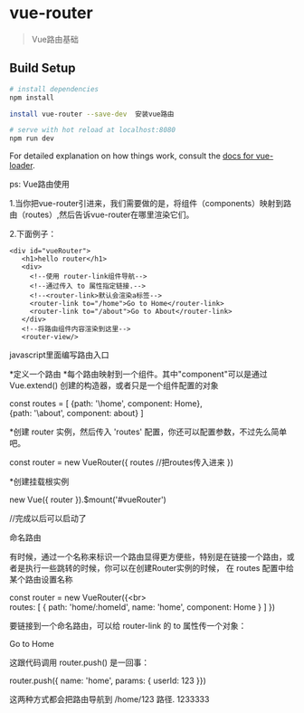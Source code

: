 # vue-router

> Vue路由基础

## Build Setup

``` bash
# install dependencies
npm install

install vue-router --save-dev  安装vue路由

# serve with hot reload at localhost:8080
npm run dev
```

For detailed explanation on how things work, consult the [docs for vue-loader](http://vuejs.github.io/vue-loader).

ps: Vue路由使用

  1.当你把vue-router引进来，我们需要做的是，将组件（components）映射到路由（routes）,然后告诉vue-router在哪里渲染它们。

  2.下面例子：

   <div><script src="https://unpkg.com/vue/dist/vue.js"></script></div>
   <script src="https://unpkg.com/vue-router/dist/vue-router.js"></script>

  	<div id="vueRouter">
       <h1>hello router</h1>
       <div>
         <!--使用 router-link组件导航-->
         <!--通过传入 to 属性指定链接.-->
         <!--<router-link>默认会渲染a标签-->
         <router-link to="/home">Go to Home</router-link>
         <router-link to="/about">Go to About</router-link>
       </div>
       <!--将路由组件内容渲染到这里-->
       <router-view/>   
   </div>

  javascript里面编写路由入口

  
   *定义一个路由
   *每个路由映射到一个组件。其中"component"可以是通过 Vue.extend() 创建的构造器，或者只是一个组件配置的对象

   const routes = [
      {path: '\home', component: Home},  
      {path: '\about', component: about}
   ]

  *创建 router 实例，然后传入 'routes' 配置，你还可以配置参数，不过先么简单吧。

  const router = new VueRouter({
    routes   //把routes传入进来
  })

 *创建挂载根实例

   new Vue({
     router
  }).$mount('#vueRouter')

 //完成以后可以启动了

 命名路由

 有时候，通过一个名称来标识一个路由显得更方便些，特别是在链接一个路由，或者是执行一些跳转的时候，你可以在创建Router实例的时候，
 在 routes 配置中给某个路由设置名称

 const router = new VueRouter({\<br>  
   routes: [
     { 
       path: 'home/:homeId', 
       name: 'home', 
       component: Home
     }
   ] 
 })

 要链接到一个命名路由，可以给 router-link 的 to 属性传一个对象：

  <router-link :to="{name: 'home', params:{homeId: 123}}">Go to Home</router-link>

  这跟代码调用 router.push() 是一回事：

  router.push({ name: 'home', params: { userId: 123 }})

  这两种方式都会把路由导航到 /home/123 路径.
  1233333





